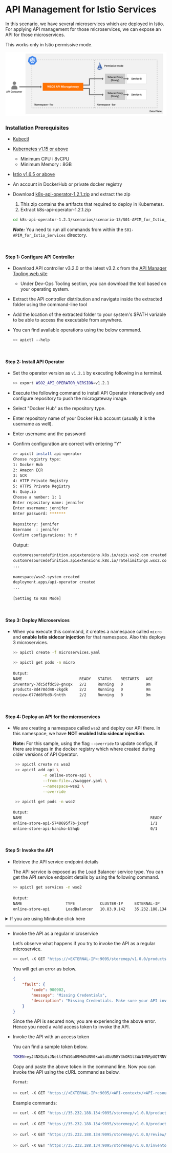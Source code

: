 # API Management for Istio Services

In this scenario, we have several microservices which are deployed in Istio. For applying API management for
those microservices, we can expose an API for those microservices. 

This works only in Istio permissive mode.

![Alt text](permissive-mode.png?raw=true "Istio in Permissive mode")

### Installation Prerequisites

- [Kubectl](https://kubernetes.io/docs/tasks/tools/install-kubectl/)

- [Kubernetes v1.15 or above](https://Kubernetes.io/docs/setup/) <br>

    - Minimum CPU : 8vCPU
    - Minimum Memory : 8GB

- [Istio v1.6.5 or above](https://istio.io/docs/setup/platform-setup/)

- An account in DockerHub or private docker registry

- Download [k8s-api-operator-1.2.1.zip](https://github.com/wso2/k8s-api-operator/releases/download/v1.2.1/k8s-api-operator-1.2.1.zip) and extract the zip

    1. This zip contains the artifacts that required to deploy in Kubernetes.
    2. Extract k8s-api-operator-1.2.1.zip
    
    ```sh
    cd k8s-api-operator-1.2.1/scenarios/scenario-13/S01-APIM_for_Istio_Services/
    ```
 
    **_Note:_** You need to run all commands from within the ```S01-APIM_for_Istio_Services``` directory.

<br />

#### Step 1: Configure API Controller

- Download API controller v3.2.0 or the latest v3.2.x from the [API Manager Tooling web site](https://wso2.com/api-management/tooling/)

    - Under Dev-Ops Tooling section, you can download the tool based on your operating system.

- Extract the API controller distribution and navigate inside the extracted folder using the command-line tool

- Add the location of the extracted folder to your system's $PATH variable to be able to access the executable from anywhere.

- You can find available operations using the below command.
    
  ```sh
  >> apictl --help
  ```
<br />

#### Step 2: Install API Operator

- Set the operator version as `v1.2.1` by executing following in a terminal.
    ```sh
    >> export WSO2_API_OPERATOR_VERSION=v1.2.1
    ```
- Execute the following command to install API Operator interactively and configure repository to push the microgateway image.
- Select "Docker Hub" as the repository type.
- Enter repository name of your Docker Hub account (usually it is the username as well).
- Enter username and the password
- Confirm configuration are correct with entering "Y"

    ```sh
    >> apictl install api-operator
    Choose registry type:
    1: Docker Hub
    2: Amazon ECR
    3: GCR
    4: HTTP Private Registry
    5: HTTPS Private Registry
    6: Quay.io
    Choose a number: 1: 1
    Enter repository name: jennifer
    Enter username: jennifer
    Enter password: *******
    
    Repository: jennifer
    Username  : jennifer
    Confirm configurations: Y: Y
    ```

    Output:
    ```sh
    customresourcedefinition.apiextensions.k8s.io/apis.wso2.com created
    customresourcedefinition.apiextensions.k8s.io/ratelimitings.wso2.com created
    ...
    
    namespace/wso2-system created
    deployment.apps/api-operator created
    ...
    
    [Setting to K8s Mode]
    ```
<br />

#### Step 3: Deploy Microservices

- When you execute this command, it creates a namespace called `micro` and **enable Istio sidecar injection**
  for that namespace. Also this deploys 3 microservices.

    ```sh
    >> apictl create -f microservices.yaml
    ```
   
    ```sh
    >> apictl get pods -n micro
  
    Output:
    NAME                         READY   STATUS    RESTARTS   AGE
    inventory-7dc5dfdc58-gnxqx   2/2     Running   0          9m
    products-8d478dd48-2kgdk     2/2     Running   0          9m
    review-677dd8fbd8-9ntth      2/2     Running   0          9m
    ```
<br />

#### Step 4: Deploy an API for the microservices
 
- We are creating a namespace called `wso2` and deploy our API there. In this namespace, we have **NOT enabled
  Istio sidecar injection**.

    **Note:** For this sample, using the flag `--override` to update configs, if there are images in the docker registry
    which where created during older versions of API Operator.
   
   ```sh
    >> apictl create ns wso2
    >> apictl add api \
                -n online-store-api \
                --from-file=./swagger.yaml \
                --namespace=wso2 \
                --override
   ```

    ```sh
     >> apictl get pods -n wso2
  
    Output:
    NAME                                                        READY   STATUS      RESTARTS   AGE
    online-store-api-5748695f7b-jxnpf                           1/1     Running     0          14m
    online-store-api-kaniko-b5hqb                               0/1     Completed   0          14m
    ```
<br />

#### Step 5: Invoke the API
 
 - Retrieve the API service endpoint details
 
     The API service is exposed as the Load Balancer service type. You can get the API service endpoint details
     by using the following command.
 
     ```sh
     >> apictl get services -n wso2
     
     Output:
     NAME                   TYPE           CLUSTER-IP     EXTERNAL-IP      PORT(S)                         AGE
     online-store-api       LoadBalancer   10.83.9.142    35.232.188.134   9095:31055/TCP,9090:32718/TCP   57s
     ```
 
 <details><summary>If you are using Minikube click here</summary>
 <p>
 
 **_Note:_**  By default API operator requires the LoadBalancer service type which is not supported in
 Minikube by default. Here is how you can enable it on Minikube.
 
 - On Minikube, the LoadBalancer type makes the Service accessible through the minikube service command.
 
     ```sh
     >> minikube service <SERVICE_NAME> --url
     >> minikube service online-store --url
     ```
     
     The IP you receive from above output can be used as the "external-IP" in the following command.
 
 </p>
 </details>
 
---
 
 - Invoke the API as a regular microservice
 
     Let’s observe what happens if you try to invoke the API as a regular microservice.
     ```sh
     >> curl -X GET "https://<EXTERNAL-IP>:9095/storemep/v1.0.0/products" -k
     ```
     
     You will get an error as below.
     
     ```json
     {
         "fault": {
             "code": 900902,
             "message": "Missing Credentials",
             "description": "Missing Credentials. Make sure your API invocation call has a header: \"Authorization\""
         }
     }
     ```
     
     Since the API is secured now, you are experiencing the above error. Hence you need a valid access token to invoke the API.
     
 - Invoke the API with an access token
 
     You can find a sample token below.
     
     ```sh
    TOKEN=eyJ4NXQiOiJNell4TW1Ga09HWXdNV0kwWldObU5EY3hOR1l3WW1NNFpUQTNNV0kyTkRBelpHUXpOR00wWkdSbE5qSmtPREZrWkRSaU9URmtNV0ZoTXpVMlpHVmxOZyIsImtpZCI6Ik16WXhNbUZrT0dZd01XSTBaV05tTkRjeE5HWXdZbU00WlRBM01XSTJOREF6WkdRek5HTTBaR1JsTmpKa09ERmtaRFJpT1RGa01XRmhNelUyWkdWbE5nX1JTMjU2IiwiYWxnIjoiUlMyNTYifQ.eyJzdWIiOiJhZG1pbkBjYXJib24uc3VwZXIiLCJhdWQiOiJKRmZuY0djbzRodGNYX0xkOEdIVzBBR1V1ME1hIiwibmJmIjoxNTk3MjExOTUzLCJhenAiOiJKRmZuY0djbzRodGNYX0xkOEdIVzBBR1V1ME1hIiwic2NvcGUiOiJhbV9hcHBsaWNhdGlvbl9zY29wZSBkZWZhdWx0IiwiaXNzIjoiaHR0cHM6XC9cL3dzbzJhcGltOjMyMDAxXC9vYXV0aDJcL3Rva2VuIiwiZXhwIjoxOTMwNTQ1Mjg2LCJpYXQiOjE1OTcyMTE5NTMsImp0aSI6IjMwNmI5NzAwLWYxZjctNDFkOC1hMTg2LTIwOGIxNmY4NjZiNiJ9.UIx-l_ocQmkmmP6y9hZiwd1Je4M3TH9B8cIFFNuWGHkajLTRdV3Rjrw9J_DqKcQhQUPZ4DukME41WgjDe5L6veo6Bj4dolJkrf2Xx_jHXUO_R4dRX-K39rtk5xgdz2kmAG118-A-tcjLk7uVOtaDKPWnX7VPVu1MUlk-Ssd-RomSwEdm_yKZ8z0Yc2VuhZa0efU0otMsNrk5L0qg8XFwkXXcLnImzc0nRXimmzf0ybAuf1GLJZyou3UUTHdTNVAIKZEFGMxw3elBkGcyRswzBRxm1BrIaU9Z8wzeEv4QZKrC5NpOpoNJPWx9IgmKdK2b3kIWJEFreT3qyoGSBrM49Q
     ```
     Copy and paste the above token in the command line. Now you can invoke the API using the cURL command as below.
     
     ```sh
     Format: 
     
     >> curl -X GET "https://<EXTERNAL-IP>:9095/<API-context>/<API-resource>" -H "Authorization:Bearer $TOKEN" -k
     ```
 
     Example commands:
     
     ```sh
     >> curl -X GET "https://35.232.188.134:9095/storemep/v1.0.0/products" -H "Authorization:Bearer $TOKEN" -k
     
     >> curl -X GET "https://35.232.188.134:9095/storemep/v1.0.0/products/101" -H "Authorization:Bearer $TOKEN" -k
          
     >> curl -X GET "https://35.232.188.134:9095/storemep/v1.0.0/review/101" -H "Authorization:Bearer $TOKEN" -k
     
     >> curl -X GET "https://35.232.188.134:9095/storemep/v1.0.0/inventory/101" -H "Authorization:Bearer $TOKEN" -k
     ```

 <br />
